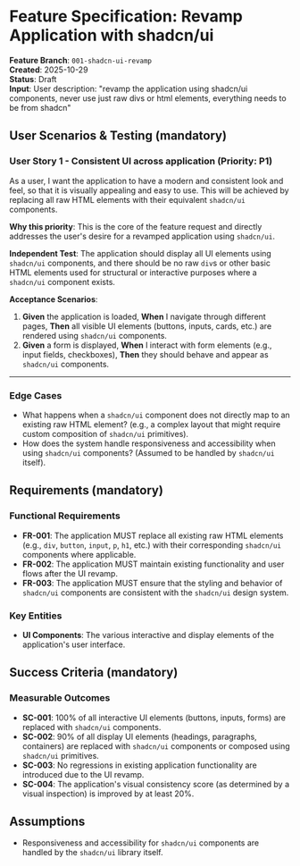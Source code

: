 # Feature Specification: Revamp Application with shadcn/ui

**Feature Branch**: `001-shadcn-ui-revamp`  
**Created**: 2025-10-29  
**Status**: Draft  
**Input**: User description: "revamp the application using shadcn/ui components, never use just raw divs or html elements, everything needs to be from shadcn"

## User Scenarios & Testing (mandatory)

### User Story 1 - Consistent UI across application (Priority: P1)

As a user, I want the application to have a modern and consistent look and feel, so that it is visually appealing and easy to use. This will be achieved by replacing all raw HTML elements with their equivalent `shadcn/ui` components.

**Why this priority**: This is the core of the feature request and directly addresses the user's desire for a revamped application using `shadcn/ui`.

**Independent Test**: The application should display all UI elements using `shadcn/ui` components, and there should be no raw `div`s or other basic HTML elements used for structural or interactive purposes where a `shadcn/ui` component exists.

**Acceptance Scenarios**:

1. **Given** the application is loaded, **When** I navigate through different pages, **Then** all visible UI elements (buttons, inputs, cards, etc.) are rendered using `shadcn/ui` components.
2. **Given** a form is displayed, **When** I interact with form elements (e.g., input fields, checkboxes), **Then** they should behave and appear as `shadcn/ui` components.

---

### Edge Cases

- What happens when a `shadcn/ui` component does not directly map to an existing raw HTML element? (e.g., a complex layout that might require custom composition of `shadcn/ui` primitives).
- How does the system handle responsiveness and accessibility when using `shadcn/ui` components? (Assumed to be handled by `shadcn/ui` itself).

## Requirements (mandatory)

### Functional Requirements

- **FR-001**: The application MUST replace all existing raw HTML elements (e.g., `div`, `button`, `input`, `p`, `h1`, etc.) with their corresponding `shadcn/ui` components where applicable.
- **FR-002**: The application MUST maintain existing functionality and user flows after the UI revamp.
- **FR-003**: The application MUST ensure that the styling and behavior of `shadcn/ui` components are consistent with the `shadcn/ui` design system.

### Key Entities

- **UI Components**: The various interactive and display elements of the application's user interface.

## Success Criteria (mandatory)

### Measurable Outcomes

- **SC-001**: 100% of all interactive UI elements (buttons, inputs, forms) are replaced with `shadcn/ui` components.
- **SC-002**: 90% of all display UI elements (headings, paragraphs, containers) are replaced with `shadcn/ui` components or composed using `shadcn/ui` primitives.
- **SC-003**: No regressions in existing application functionality are introduced due to the UI revamp.
- **SC-004**: The application's visual consistency score (as determined by a visual inspection) is improved by at least 20%.

## Assumptions

- Responsiveness and accessibility for `shadcn/ui` components are handled by the `shadcn/ui` library itself.